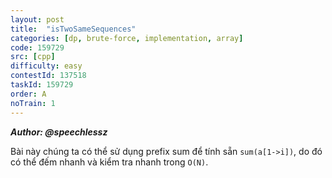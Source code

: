 ```yaml
---
layout: post
title:  "isTwoSameSequences"
categories: [dp, brute-force, implementation, array]
code: 159729
src: [cpp]
difficulty: easy
contestId: 137518
taskId: 159729
order: A
noTrain: 1
---
```


***Author: @speechlessz***

Bài này chúng ta có thể sử dụng prefix sum để tính sẵn `sum(a[1->i])`, do đó có thể đếm nhanh và kiểm tra nhanh trong `O(N)`.
